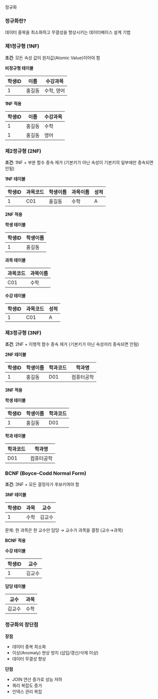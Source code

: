 정규화

### 정규화란?

데이터 중복을 최소화하고 무결성을 향상시키는 데이터베이스 설계 기법

### 제1정규형 (1NF)

**조건**: 모든 속성 값이 원자값(Atomic Value)이어야 함

**비정규형 테이블**

|학생ID|이름 |수강과목  |
|----|---|------|
|1   |홍길동|수학, 영어|

**1NF 적용**

|학생ID|이름 |수강과목|
|----|---|----|
|1   |홍길동|수학  |
|1   |홍길동|영어  |

### 제2정규형 (2NF)

**조건**: 1NF + 부분 함수 종속 제거 (기본키가 아닌 속성이 기본키의 일부에만 종속되면 안됨)

**1NF 테이블**

|학생ID|과목코드|학생이름|과목이름|성적|
|----|----|----|----|--|
|1   |C01 |홍길동 |수학  |A |

**2NF 적용**

**학생 테이블**

|학생ID|학생이름|
|----|----|
|1   |홍길동 |

**과목 테이블**

|과목코드|과목이름|
|----|----|
|C01 |수학  |

**수강 테이블**

|학생ID|과목코드|성적|
|----|----|--|
|1   |C01 |A |

### 제3정규형 (3NF)

**조건**: 2NF + 이행적 함수 종속 제거 (기본키가 아닌 속성끼리 종속되면 안됨)

**2NF 테이블**

|학생ID|학생이름|학과코드|학과명  |
|----|----|----|-----|
|1   |홍길동 |D01 |컴퓨터공학|

**3NF 적용**

**학생 테이블**

|학생ID|학생이름|학과코드|
|----|----|----|
|1   |홍길동 |D01 |

**학과 테이블**

|학과코드|학과명  |
|----|-----|
|D01 |컴퓨터공학|

### BCNF (Boyce-Codd Normal Form)

**조건**: 3NF + 모든 결정자가 후보키여야 함

**3NF 테이블**

|학생ID|과목|교수 |
|----|--|---|
|1   |수학|김교수|

문제: 한 과목은 한 교수만 담당 → 교수가 과목을 결정 (교수→과목)

**BCNF 적용**

**수강 테이블**

|학생ID|교수 |
|----|---|
|1   |김교수|

**담당 테이블**

|교수 |과목|
|---|--|
|김교수|수학|

### 정규화의 장단점

**장점**

- 데이터 중복 최소화
- 이상(Anomaly) 현상 방지 (삽입/갱신/삭제 이상)
- 데이터 무결성 향상

**단점**

- JOIN 연산 증가로 성능 저하
- 쿼리 복잡도 증가
- 인덱스 관리 복잡